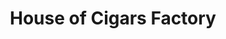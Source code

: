 ---
title: "House of Cigars Factory"
url: /farmers-branch/house-of-cigars-factory/
shop: tobacco
---